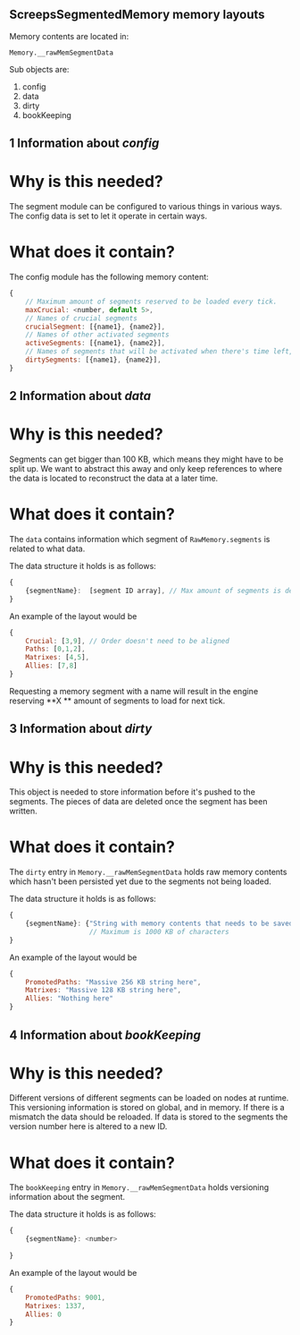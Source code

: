 **ScreepsSegmentedMemory memory layouts**
--

Memory contents are located in:

    Memory.__rawMemSegmentData
    
Sub objects are:
 1. config
 2. data
 3. dirty
 4. bookKeeping




1 Information about ***config***
--

**Why is this needed?**
==

The segment module can be configured to various things in various ways. The config data is set to let it operate in certain ways.

**What does it contain?**
==

The config module has the following memory content:
```javascript
{
    // Maximum amount of segments reserved to be loaded every tick.
    maxCrucial: <number, default 5>, 
    // Names of crucial segments
    crucialSegment: [{name1}, {name2}],
    // Names of other activated segments
    activeSegments: [{name1}, {name2}],
    // Names of segments that will be activated when there's time left, to store dirty data.
    dirtySegments: [{name1}, {name2}],
}
```

  
2 Information about ***data***
--

**Why is this needed?**
==

Segments can get bigger than 100 KB, which means they might have to be split up. We want to abstract this away and only keep references to where the data is located to reconstruct the data at a later time.

**What does it contain?**
==

The `data` contains information which segment of `RawMemory.segments` is related to what data. 

The data structure it holds is as follows:
```javascript
{
    {segmentName}:  [segment ID array], // Max amount of segments is defined by maxCrucial configuration
}
```
An example of the layout would be

```javascript
{
    Crucial: [3,9], // Order doesn't need to be aligned
    Paths: [0,1,2],
    Matrixes: [4,5],
    Allies: [7,8]
}
```
Requesting a memory segment with a name will result in the engine reserving **X ** amount of segments to load for next tick.


3 Information about ***dirty***
--

**Why is this needed?**
==

This object is needed to store information before it's pushed to the segments. The pieces of data are deleted once the segment has been written. 

**What does it contain?**
==


The `dirty` entry in `Memory.__rawMemSegmentData` holds raw memory contents which hasn't been persisted yet due to the segments not being loaded.

The data structure it holds is as follows:
```javascript
{
    {segmentName}: {"String with memory contents that needs to be saved"}
                    // Maximum is 1000 KB of characters
}
```
An example of the layout would be

```javascript
{
    PromotedPaths: "Massive 256 KB string here",
    Matrixes: "Massive 128 KB string here",
    Allies: "Nothing here"
}
```
4 Information about *bookKeeping*
--

**Why is this needed?**
==

Different versions of different segments can be loaded on nodes at runtime. This versioning information is stored on global, and in memory. If there is a mismatch the data should be reloaded. If data is stored to the segments the version number here is altered to a new ID.

**What does it contain?**
==

The `bookKeeping` entry in `Memory.__rawMemSegmentData` holds versioning information about the segment.

The data structure it holds is as follows:
```javascript
{
    {segmentName}: <number>
                    
}
```
An example of the layout would be

```javascript
{
    PromotedPaths: 9001,
    Matrixes: 1337,
    Allies: 0
}
```
